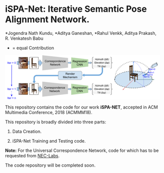 # iSPA-Net: Iterative Semantic Pose Alignment Network.

*Jogendra Nath Kundu, *Aditya Ganeshan, *Rahul Venkk, Aditya Prakash, R. Venkatesh Babu

* = equal Contribution


![overview](misc/acmmm.png)


This repository contains the code for our work **iSPA-NET**, accepted in ACM Multimedia Conference, 2018 (ACMMM18).

This repository is broadly divided into three parts:

1) Data Creation.

2) iSPA-Net Training and Testing code.


**Note:** For the Universal Correspondence Network, code for which has to be requested from [NEC-Labs](http://www.nec-labs.com/~mas/UCN/).

The code repository will be completed soon. 
